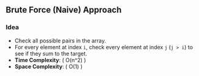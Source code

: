 ## Brute Force (Naive) Approach

### Idea
- Check all possible pairs in the array.
- For every element at index `i`, check every element at index `j` (`j > i`) to see if they sum to the target.
- **Time Complexity**: \( O(n^2) \)  
- **Space Complexity**: \( O(1) \)